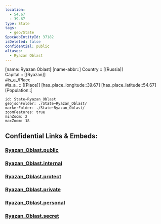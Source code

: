 ```yaml
---
location:
  - 54.67
  - 39.67
type: State
tags:
  - geo/State
SpocWebEntityId: 37182
isDeleted: false
confidential: public
aliases:
  - Ryazan Oblast
---
```

[name::Ryazan Oblast] 
[name-abbr::] 
Country :: [[Russia]]  
Capital :: [[Ryazan]]  
#is_a_/Place  
#is_a_ :: [[Place]] 
[has_place_longitude::39.67] 
[has_place_latitude::54.67] 
[Population::] 



```leaflet
id: State~Ryazan_Oblast
geojsonFolder: ./State~Ryazan_Oblast/
markerFolder: ./State~Ryazan_Oblast/
zoomFeatures: true 
minZoom: 2 
maxZoom: 18
```


## Confidential Links & Embeds: 

### [Ryazan_Oblast.public](/_public/\Earth\Continent\Europe\Europe~East\Russia\Russia~CentralRyazan_Oblast.public.md) 

### [Ryazan_Oblast.internal](/_internal/\Earth\Continent\Europe\Europe~East\Russia\Russia~CentralRyazan_Oblast.internal.md) 

### [Ryazan_Oblast.protect](/_protect/\Earth\Continent\Europe\Europe~East\Russia\Russia~CentralRyazan_Oblast.protect.md) 

### [Ryazan_Oblast.private](/_private/\Earth\Continent\Europe\Europe~East\Russia\Russia~CentralRyazan_Oblast.private.md) 

### [Ryazan_Oblast.personal](/_personal/\Earth\Continent\Europe\Europe~East\Russia\Russia~CentralRyazan_Oblast.personal.md) 

### [Ryazan_Oblast.secret](/_secret/\Earth\Continent\Europe\Europe~East\Russia\Russia~CentralRyazan_Oblast.secret.md)

